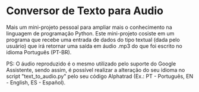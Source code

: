 # Conversor de Texto para Audio

Mais um mini-projeto pessoal para ampliar mais o conhecimento na linguagem de programação Python. Este mini-projeto cosiste em um programa que recebe uma entrada de dados do tipo textual (dada pelo usuário) que irá retornar uma saída em áudio .mp3 do que foi escrito no idioma Português (PT-BR).

PS: O áudio reproduzido é o mesmo utilizado pelo suporte do Google Assistente, sendo assim, é possível realizar a alteração do seu idioma no script "text_to_audio.py" pelo seu código Alphatrad (Ex.: PT - Português, EN - English, ES - Español).
